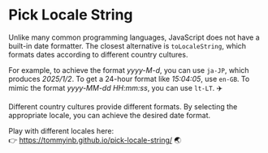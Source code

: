 # Pick Locale String

Unlike many common programming languages, JavaScript does not have a built-in date formatter. The closest alternative is `toLocaleString`, which formats dates according to different country cultures.

For example, to achieve the format _yyyy-M-d_, you can use `ja-JP`, which produces _2025/1/2_. To get a 24-hour format like _15:04:05_, use `en-GB`. To mimic the format _yyyy-MM-dd HH:mm:ss_, you can use `lt-LT`. ✈️

Different country cultures provide different formats. By selecting the appropriate locale, you can achieve the desired date format.

Play with different locales here:  
👉 https://tommyinb.github.io/pick-locale-string/ 🌏
